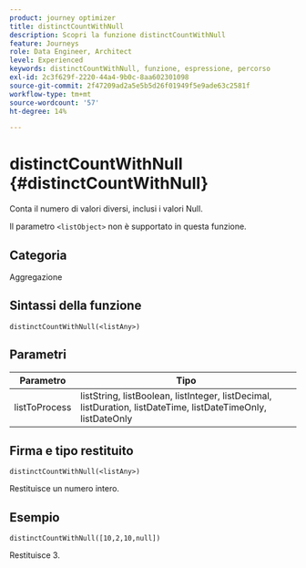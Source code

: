 ```yaml
---
product: journey optimizer
title: distinctCountWithNull
description: Scopri la funzione distinctCountWithNull
feature: Journeys
role: Data Engineer, Architect
level: Experienced
keywords: distinctCountWithNull, funzione, espressione, percorso
exl-id: 2c3f629f-2220-44a4-9b0c-8aa602301098
source-git-commit: 2f47209ad2a5e5b5d26f01949f5e9ade63c2581f
workflow-type: tm+mt
source-wordcount: '57'
ht-degree: 14%

---
```


# distinctCountWithNull {#distinctCountWithNull}

Conta il numero di valori diversi, inclusi i valori Null.

Il parametro `<listObject>` non è supportato in questa funzione.

## Categoria

Aggregazione

## Sintassi della funzione

`distinctCountWithNull(<listAny>)`

## Parametri

| Parametro | Tipo |
|-----------|------------------|
| listToProcess | listString, listBoolean, listInteger, listDecimal, listDuration, listDateTime, listDateTimeOnly, listDateOnly |

## Firma e tipo restituito

`distinctCountWithNull(<listAny>)`

Restituisce un numero intero.

## Esempio

`distinctCountWithNull([10,2,10,null])`

Restituisce 3.
